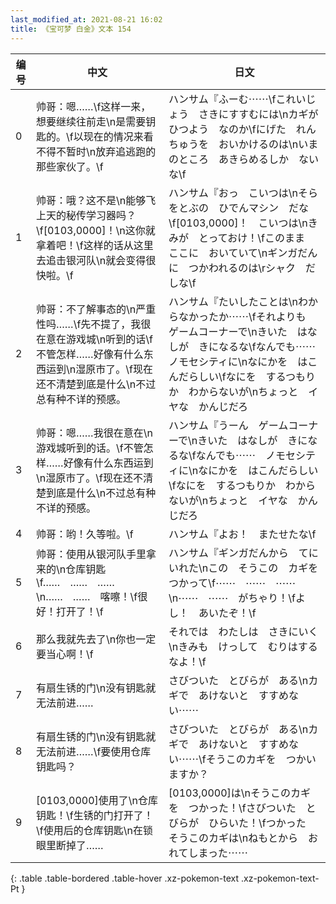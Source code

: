 ```yaml
---
last_modified_at: 2021-08-21 16:02
title: 《宝可梦 白金》文本 154
---
```

| 编号 | 中文 | 日文 |
| ---- | ---- | ---- |
| 0 | 帅哥：嗯……\f这样一来，想要继续往前走\n是需要钥匙的。\f以现在的情况来看不得不暂时\n放弃追逃跑的那些家伙了。\f | ハンサム『ふーむ⋯⋯\fこれいじょう　さきにすすむには\nカギが　ひつよう　なのか\fにげた　れんちゅうを　おいかけるのは\nいまのところ　あきらめるしか　ないな\f |
| 1 | 帅哥：哦？这不是\n能够飞上天的秘传学习器吗？\f[0103,0000]！\n这你就拿着吧！\f这样的话从这里去追击银河队\n就会变得很快啦。\f | ハンサム『おっ　こいつは\nそらをとぶの　ひでんマシン　だな\f[0103,0000]！　こいつは\nきみが　とっておけ！\fこのまま　ここに　おいていて\nギンガだんに　つかわれるのは\rシャク　だしな\f |
| 2 | 帅哥：不了解事态的\n严重性吗……\f先不提了，我很在意在游戏城\n听到的话\f不管怎样……好像有什么东西运到\n湿原市了。\f现在还不清楚到底是什么\n不过总有种不详的预感。 | ハンサム『たいしたことは\nわからなかったか⋯⋯\fそれよりも　ゲームコーナーで\nきいた　はなしが　きになるな\fなんでも⋯⋯　ノモセシティに\nなにかを　はこんだらしい\fなにを　するつもりか　わからないが\nちょっと　イヤな　かんじだろ |
| 3 | 帅哥：嗯……我很在意在\n游戏城听到的话。\f不管怎样……好像有什么东西运到\n湿原市了。\f现在还不清楚到底是什么\n不过总有种不详的预感。 | ハンサム『うーん　ゲームコーナーで\nきいた　はなしが　きになるな\fなんでも⋯⋯　ノモセシティに\nなにかを　はこんだらしい\fなにを　するつもりか　わからないが\nちょっと　イヤな　かんじだろ |
| 4 | 帅哥：哟！久等啦。\f | ハンサム『よお！　またせたな\f |
| 5 | 帅哥：使用从银河队手里拿来的\n仓库钥匙\f……　……　……\n……　……　喀嚓！\f很好！打开了！\f | ハンサム『ギンガだんから　てにいれた\nこの　そうこの　カギをつかって\f⋯⋯　⋯⋯　⋯⋯\n⋯⋯　⋯⋯　がちゃり！\fよし！　あいたぞ！\f |
| 6 | 那么我就先去了\n你也一定要当心啊！\f | それでは　わたしは　さきにいく\nきみも　けっして　むりはするなよ！\f |
| 7 | 有扇生锈的门\n没有钥匙就无法前进…… | さびついた　とびらが　ある\nカギで　あけないと　すすめない⋯⋯ |
| 8 | 有扇生锈的门\n没有钥匙就无法前进……\f要使用仓库钥匙吗？ | さびついた　とびらが　ある\nカギで　あけないと　すすめない⋯⋯\fそうこのカギを　つかいますか？ |
| 9 | [0103,0000]使用了\n仓库钥匙！\f生锈的门打开了！\f使用后的仓库钥匙\n在锁眼里断掉了…… | [0103,0000]は\nそうこのカギを　つかった！\fさびついた　とびらが　ひらいた！\fつかった　そうこのカギは\nねもとから　おれてしまった⋯⋯ |
{: .table .table-bordered .table-hover .xz-pokemon-text .xz-pokemon-text-Pt }